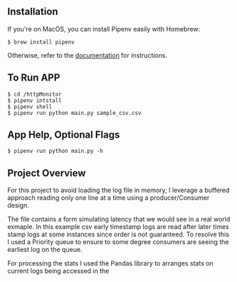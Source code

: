 Installation
------------

If you\'re on MacOS, you can install Pipenv easily with Homebrew:

    $ brew install pipenv


Otherwise, refer to the [documentation](https://docs.pipenv.org/install/) for instructions.


To Run APP
----------

    $ cd /httpMonitor
    $ pipenv intstall
    $ pipenv shell
    $ pipenv run python main.py sample_csv.csv

App Help, Optional Flags
-------------------

    $ pipenv run python main.py -h
    


Project Overview
-----------------
  For this project to avoid loading the log file in memory,
  I leverage a buffered approach reading only one line at a time using a producer/Consumer design.
  
  The file contains a form simulating latency that we would see in a real world exmaple. In this example csv early timestamp logs are read after later times stamp logs at some instances since order is
  not guaranteed. To resolve this I used a Priority queue to ensure to some degree consumers are seeing the earliest log on the queue.
  
  For processing the stats I used the Pandas library to arranges stats on current logs being accessed in the
  
  
   